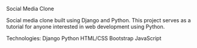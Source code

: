 Social Media Clone 

Social media clone built using Django and Python. This project serves as a tutorial for anyone interested in web development using Python. 

Technologies:
Django
Python
HTML/CSS
Bootstrap
JavaScript